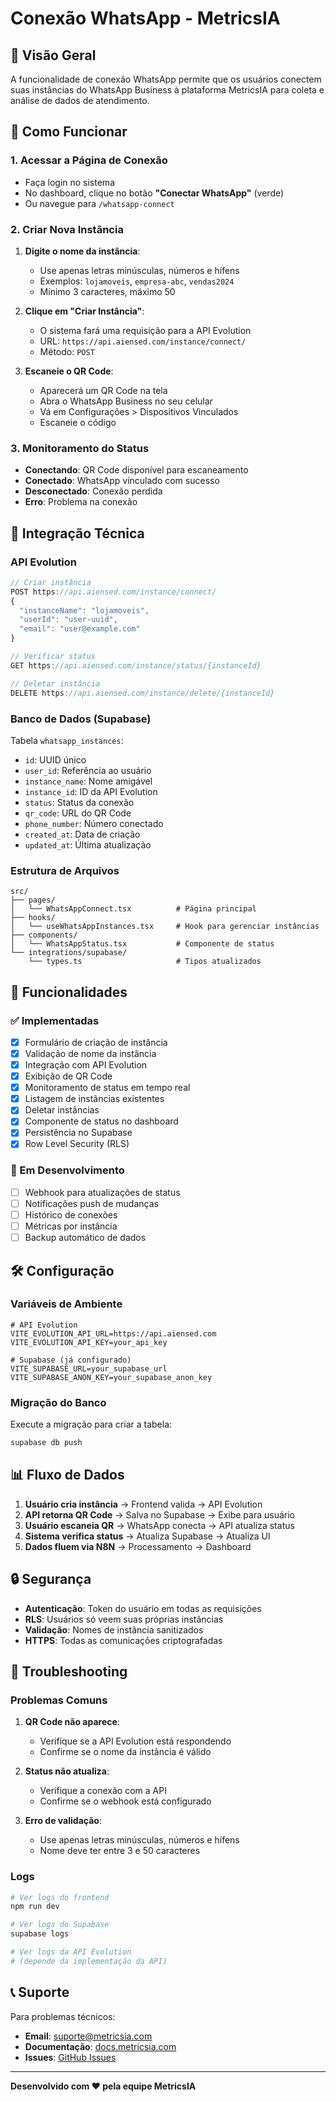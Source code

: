 # Conexão WhatsApp - MetricsIA

## 📱 Visão Geral

A funcionalidade de conexão WhatsApp permite que os usuários conectem suas instâncias do WhatsApp Business à plataforma MetricsIA para coleta e análise de dados de atendimento.

## 🚀 Como Funcionar

### 1. Acessar a Página de Conexão

- Faça login no sistema
- No dashboard, clique no botão **"Conectar WhatsApp"** (verde)
- Ou navegue para `/whatsapp-connect`

### 2. Criar Nova Instância

1. **Digite o nome da instância**:
   - Use apenas letras minúsculas, números e hífens
   - Exemplos: `lojamoveis`, `empresa-abc`, `vendas2024`
   - Mínimo 3 caracteres, máximo 50

2. **Clique em "Criar Instância"**:
   - O sistema fará uma requisição para a API Evolution
   - URL: `https://api.aiensed.com/instance/connect/`
   - Método: `POST`

3. **Escaneie o QR Code**:
   - Aparecerá um QR Code na tela
   - Abra o WhatsApp Business no seu celular
   - Vá em Configurações > Dispositivos Vinculados
   - Escaneie o código

### 3. Monitoramento do Status

- **Conectando**: QR Code disponível para escaneamento
- **Conectado**: WhatsApp vinculado com sucesso
- **Desconectado**: Conexão perdida
- **Erro**: Problema na conexão

## 🔧 Integração Técnica

### API Evolution

```typescript
// Criar instância
POST https://api.aiensed.com/instance/connect/
{
  "instanceName": "lojamoveis",
  "userId": "user-uuid",
  "email": "user@example.com"
}

// Verificar status
GET https://api.aiensed.com/instance/status/{instanceId}

// Deletar instância
DELETE https://api.aiensed.com/instance/delete/{instanceId}
```

### Banco de Dados (Supabase)

Tabela `whatsapp_instances`:
- `id`: UUID único
- `user_id`: Referência ao usuário
- `instance_name`: Nome amigável
- `instance_id`: ID da API Evolution
- `status`: Status da conexão
- `qr_code`: URL do QR Code
- `phone_number`: Número conectado
- `created_at`: Data de criação
- `updated_at`: Última atualização

### Estrutura de Arquivos

```
src/
├── pages/
│   └── WhatsAppConnect.tsx          # Página principal
├── hooks/
│   └── useWhatsAppInstances.tsx     # Hook para gerenciar instâncias
├── components/
│   └── WhatsAppStatus.tsx           # Componente de status
└── integrations/supabase/
    └── types.ts                     # Tipos atualizados
```

## 🎯 Funcionalidades

### ✅ Implementadas

- [x] Formulário de criação de instância
- [x] Validação de nome da instância
- [x] Integração com API Evolution
- [x] Exibição de QR Code
- [x] Monitoramento de status em tempo real
- [x] Listagem de instâncias existentes
- [x] Deletar instâncias
- [x] Componente de status no dashboard
- [x] Persistência no Supabase
- [x] Row Level Security (RLS)

### 🔄 Em Desenvolvimento

- [ ] Webhook para atualizações de status
- [ ] Notificações push de mudanças
- [ ] Histórico de conexões
- [ ] Métricas por instância
- [ ] Backup automático de dados

## 🛠️ Configuração

### Variáveis de Ambiente

```env
# API Evolution
VITE_EVOLUTION_API_URL=https://api.aiensed.com
VITE_EVOLUTION_API_KEY=your_api_key

# Supabase (já configurado)
VITE_SUPABASE_URL=your_supabase_url
VITE_SUPABASE_ANON_KEY=your_supabase_anon_key
```

### Migração do Banco

Execute a migração para criar a tabela:

```bash
supabase db push
```

## 📊 Fluxo de Dados

1. **Usuário cria instância** → Frontend valida → API Evolution
2. **API retorna QR Code** → Salva no Supabase → Exibe para usuário
3. **Usuário escaneia QR** → WhatsApp conecta → API atualiza status
4. **Sistema verifica status** → Atualiza Supabase → Atualiza UI
5. **Dados fluem via N8N** → Processamento → Dashboard

## 🔒 Segurança

- **Autenticação**: Token do usuário em todas as requisições
- **RLS**: Usuários só veem suas próprias instâncias
- **Validação**: Nomes de instância sanitizados
- **HTTPS**: Todas as comunicações criptografadas

## 🐛 Troubleshooting

### Problemas Comuns

1. **QR Code não aparece**:
   - Verifique se a API Evolution está respondendo
   - Confirme se o nome da instância é válido

2. **Status não atualiza**:
   - Verifique a conexão com a API
   - Confirme se o webhook está configurado

3. **Erro de validação**:
   - Use apenas letras minúsculas, números e hífens
   - Nome deve ter entre 3 e 50 caracteres

### Logs

```bash
# Ver logs do frontend
npm run dev

# Ver logs do Supabase
supabase logs

# Ver logs da API Evolution
# (depende da implementação da API)
```

## 📞 Suporte

Para problemas técnicos:
- **Email**: suporte@metricsia.com
- **Documentação**: [docs.metricsia.com](https://docs.metricsia.com)
- **Issues**: [GitHub Issues](https://github.com/seu-usuario/metricsia/issues)

---

**Desenvolvido com ❤️ pela equipe MetricsIA**
